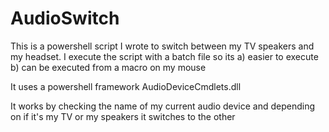 # AudioSwitch
This is a powershell script I wrote to switch between my TV speakers and my headset. I execute the script with a batch file so its a) easier to execute b) can be executed from a macro
on my mouse

It uses a powershell framework AudioDeviceCmdlets.dll

It works by checking the name of my current audio device and depending on if it's my TV or my speakers it switches to the other
